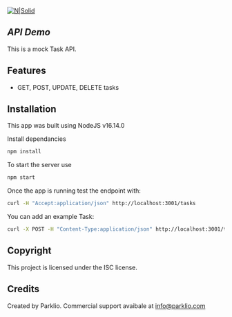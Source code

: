 [![N|Solid](https://parklio.com/assets/img/Parklio-Logo.svg)](https://nodesource.com/products/nsolid)

## _API Demo_

This is a mock Task API.

## Features
- GET, POST, UPDATE, DELETE tasks

## Installation
This app was built using NodeJS v16.14.0

Install dependancies
```sh
npm install
```
To start the server use
```sh
npm start
```
Once the app is running test the endpoint with:
```sh
curl -H "Accept:application/json" http://localhost:3001/tasks
```
You can add an example Task:
```sh
curl -X POST -H "Content-Type:application/json" http://localhost:3001/tasks -d '{"title":"Test 1", "description": "Just a test", "state": "todo"}'
```

## Copyright
This project is licensed under the ISC license.

## Credits
Created by Parklio. Commercial support avaibale at info@parklio.com

